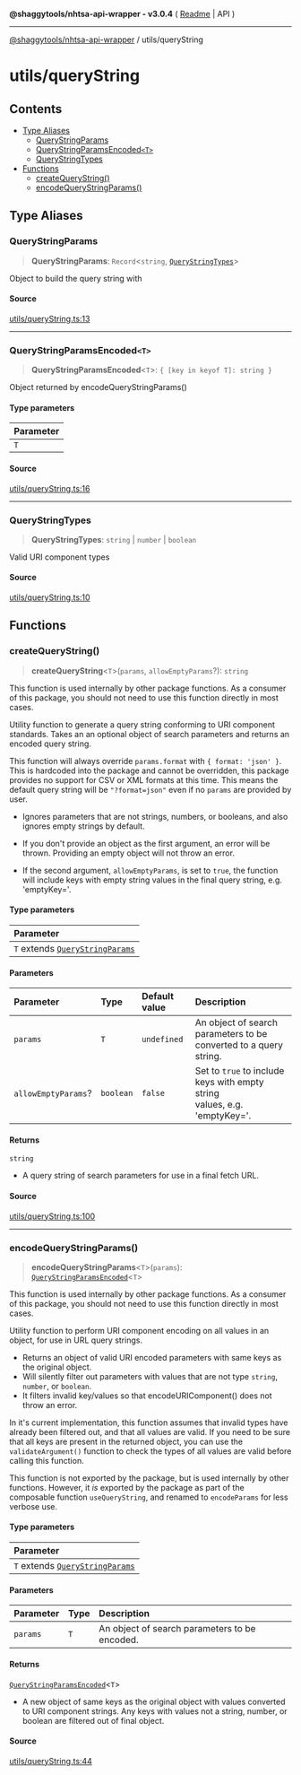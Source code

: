 **@shaggytools/nhtsa-api-wrapper - v3.0.4** ( [Readme](../index.md) \| API )

***

[@shaggytools/nhtsa-api-wrapper](../modules.md) / utils/queryString

# utils/queryString

## Contents

- [Type Aliases](queryString.md#type-aliases)
  - [QueryStringParams](queryString.md#querystringparams)
  - [QueryStringParamsEncoded`<T>`](queryString.md#querystringparamsencodedt)
  - [QueryStringTypes](queryString.md#querystringtypes)
- [Functions](queryString.md#functions)
  - [createQueryString()](queryString.md#createquerystring)
  - [encodeQueryStringParams()](queryString.md#encodequerystringparams)

## Type Aliases

### QueryStringParams

> **QueryStringParams**: `Record`\<`string`, [`QueryStringTypes`](queryString.md#querystringtypes)\>

Object to build the query string with

#### Source

[utils/queryString.ts:13](https://github.com/ShaggyTech/nhtsa-api-wrapper/blob/main/packages/lib/src/utils/queryString.ts#L13)

***

### QueryStringParamsEncoded`<T>`

> **QueryStringParamsEncoded**\<`T`\>: `{ [key in keyof T]: string }`

Object returned by encodeQueryStringParams()

#### Type parameters

| Parameter |
| :------ |
| `T` |

#### Source

[utils/queryString.ts:16](https://github.com/ShaggyTech/nhtsa-api-wrapper/blob/main/packages/lib/src/utils/queryString.ts#L16)

***

### QueryStringTypes

> **QueryStringTypes**: `string` \| `number` \| `boolean`

Valid URI component types

#### Source

[utils/queryString.ts:10](https://github.com/ShaggyTech/nhtsa-api-wrapper/blob/main/packages/lib/src/utils/queryString.ts#L10)

## Functions

### createQueryString()

> **createQueryString**\<`T`\>(`params`, `allowEmptyParams`?): `string`

This function is used internally by other package functions. As a consumer of this package, you
should not need to use this function directly in most cases.

Utility function to generate a query string conforming to URI component standards. Takes an an
optional object of search parameters and returns an encoded query string.

This function will always override `params.format` with `{ format: 'json' }`. This is hardcoded
into the package and cannot be overridden, this package provides no support for CSV or XML
formats at this time. This means the default query string will be `"?format=json"` even if no
`params` are provided by user.

- Ignores parameters that are not strings, numbers, or booleans, and also ignores empty strings
  by default.

- If you don't provide an object as the first argument, an error will be thrown. Providing an
  empty object will not throw an error.

- If the second argument, `allowEmptyParams`, is set to `true`, the function will include keys
  with empty string values in the final query string, e.g. 'emptyKey='.

#### Type parameters

| Parameter |
| :------ |
| `T` extends [`QueryStringParams`](queryString.md#querystringparams) |

#### Parameters

| Parameter | Type | Default value | Description |
| :------ | :------ | :------ | :------ |
| `params` | `T` | `undefined` | An object of search parameters to be converted to a query<br />string. |
| `allowEmptyParams`? | `boolean` | `false` | Set to `true` to include keys with empty string<br />values, e.g. 'emptyKey='. |

#### Returns

`string`

- A query string of search parameters for use in a final fetch URL.

#### Source

[utils/queryString.ts:100](https://github.com/ShaggyTech/nhtsa-api-wrapper/blob/main/packages/lib/src/utils/queryString.ts#L100)

***

### encodeQueryStringParams()

> **encodeQueryStringParams**\<`T`\>(`params`): [`QueryStringParamsEncoded`](queryString.md#querystringparamsencodedt)\<`T`\>

This function is used internally by other package functions. As a consumer of this package, you
should not need to use this function directly in most cases.

Utility function to perform URI component encoding on all values in an object, for use in URL
query strings.

- Returns an object of valid URI encoded parameters with same keys as the original object.
- Will silently filter out parameters with values that are not type `string`, `number`, or
  `boolean`.
- It filters invalid key/values so that encodeURIComponent() does not throw an error.

In it's current implementation, this function assumes that invalid types have already been
filtered out, and that all values are valid. If you need to be sure that all keys are present
in the returned object, you can use the `validateArgument()` function to check the types of all
values are valid before calling this function.

This function is not exported by the package, but is used internally by other
functions. However, it _is_ exported by the package as part of the composable function
`useQueryString`, and renamed to `encodeParams` for less verbose use.

#### Type parameters

| Parameter |
| :------ |
| `T` extends [`QueryStringParams`](queryString.md#querystringparams) |

#### Parameters

| Parameter | Type | Description |
| :------ | :------ | :------ |
| `params` | `T` | An object of search parameters to be encoded. |

#### Returns

[`QueryStringParamsEncoded`](queryString.md#querystringparamsencodedt)\<`T`\>

- A new object of same keys as the original object with
values converted to URI component strings. Any keys with values not a string, number, or
boolean are filtered out of final object.

#### Source

[utils/queryString.ts:44](https://github.com/ShaggyTech/nhtsa-api-wrapper/blob/main/packages/lib/src/utils/queryString.ts#L44)
